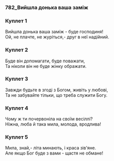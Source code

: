 ### 782_Вийшла донька ваша заміж
### Куплет 1
Вийшла донька ваша заміж - буде господиня! <br/>Ой, не плачте, не журіться,- друг в неї надійний.
### Куплет 2
Буде він допомагати, буде поважати, <br/>Та ніколи він не буде жінку ображати.
### Куплет 3
Завжди будьте в згоді з Богом, живіть у любові, <br/>Та не забувайте тільки, що треба служити Богу.
### Куплет 4
Чому ж ти почервоніла на своїм весіллі? <br/>Ніжна, люба й така мила, молода, вродлива!
### Куплет 5
Мила, знай,- літа минають, і краса зів'яне. <br/>Але якщо Бог буде з вами - щастя не обмане!
